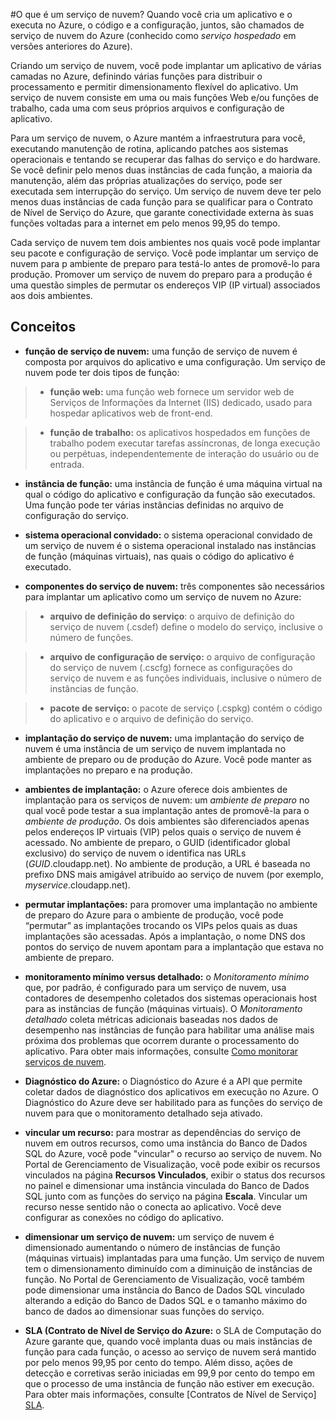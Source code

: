<properties linkid="manage-services-what-is-a-cloud-service" urlDisplayName="O que é um serviço de nuvem" pageTitle="O que é um serviço de nuvem - gerenciamento de serviços do Azure" metaKeywords="introdução aos serviços de nuvem do Azure, visão geral dos serviços de nuvem, conceitos básicos de serviços de nuvem" description="Uma introdução ao serviço de nuvem no Azure." metaCanonical="" services="cloud-services" documentationCenter="" title="O que é um serviço de nuvem?" authors="ryanwi" solutions="" manager="" editor="" />




#O que é um serviço de nuvem?
Quando você cria um aplicativo e o executa no Azure, o código e a configuração, juntos, são chamados de serviço de nuvem do Azure (conhecido como *serviço hospedado* em versões anteriores do Azure).

Criando um serviço de nuvem, você pode implantar um aplicativo de várias camadas no Azure, definindo várias funções para distribuir o processamento e permitir dimensionamento flexível do aplicativo. Um serviço de nuvem consiste em uma ou mais funções Web e/ou funções de trabalho, cada uma com seus próprios arquivos e configuração de aplicativo.

Para um serviço de nuvem, o Azure mantém a infraestrutura para você, executando manutenção de rotina, aplicando patches aos sistemas operacionais e tentando se recuperar das falhas do serviço e do hardware. Se você definir pelo menos duas instâncias de cada função, a maioria da manutenção, além das próprias atualizações do serviço, pode ser executada sem interrupção do serviço. Um serviço de nuvem deve ter pelo menos duas instâncias de cada função para se qualificar para o Contrato de Nível de Serviço do Azure, que garante conectividade externa às suas funções voltadas para a internet em pelo menos 99,95 do tempo. 

Cada serviço de nuvem tem dois ambientes nos quais você pode implantar seu pacote e configuração de serviço. Você pode implantar um serviço de nuvem para p ambiente de preparo para testá-lo antes de promovê-lo para produção. Promover um serviço de nuvem do preparo para a produção é uma questão simples de permutar os endereços VIP (IP virtual) associados aos dois ambientes. 


## Conceitos ##


- **função de serviço de nuvem:** uma função de serviço de nuvem é composta por arquivos do aplicativo e uma configuração. Um serviço de nuvem pode ter dois tipos de função:
 
>- **função web:** uma função web fornece um servidor web de Serviços de Informações da Internet (IIS) dedicado, usado para hospedar aplicativos web de front-end.

>- **função de trabalho:** os aplicativos hospedados em funções de trabalho podem executar tarefas assíncronas, de longa execução ou perpétuas, independentemente de interação do usuário ou de entrada.

- **instância de função:** uma instância de função é uma máquina virtual na qual o código do aplicativo e configuração da função são executados. Uma função pode ter várias instâncias definidas no arquivo de configuração do serviço.

- **sistema operacional convidado:** o sistema operacional convidado de um serviço de nuvem é o sistema operacional instalado nas instâncias de função (máquinas virtuais), nas quais o código do aplicativo é executado.

- **componentes do serviço de nuvem:** três componentes são necessários para implantar um aplicativo como um serviço de nuvem no Azure:

>- **arquivo de definição do serviço**: o arquivo de definição do serviço de nuvem (.csdef) define o modelo do serviço, inclusive o número de funções.

>- **arquivo de configuração de serviço:** o arquivo de configuração do serviço de nuvem (.cscfg) fornece as configurações do serviço de nuvem e as funções individuais, inclusive o número de instâncias de função.

>- **pacote de serviço:** o pacote de serviço (.cspkg) contém o código do aplicativo e o arquivo de definição do serviço.

- **implantação do serviço de nuvem:** uma implantação do serviço de nuvem é uma instância de um serviço de nuvem implantada no ambiente de preparo ou de produção do Azure. Você pode manter as implantações no preparo e na produção.

- **ambientes de implantação:** o Azure oferece dois ambientes de implantação para os serviços de nuvem: um *ambiente de preparo* no qual você pode testar a sua implantação antes de promovê-la para o *ambiente de produção*. Os dois ambientes são diferenciados apenas pelos endereços IP virtuais (VIP) pelos quais o serviço de nuvem é acessado. No ambiente de preparo, o GUID (identificador global exclusivo) do serviço de nuvem o identifica nas URLs (*GUID*.cloudapp.net). No ambiente de produção, a URL é baseada no prefixo DNS mais amigável atribuído ao serviço de nuvem (por exemplo, *myservice*.cloudapp.net).

- **permutar implantações:** para promover uma implantação no ambiente de preparo do Azure para o ambiente de produção, você pode “permutar” as implantações trocando os VIPs pelos quais as duas implantações são acessadas. Após a implantação, o nome DNS dos pontos do serviço de nuvem apontam para a implantação que estava no ambiente de preparo. 

- **monitoramento mínimo versus detalhado:** o *Monitoramento mínimo* que, por padrão, é configurado para um serviço de nuvem, usa contadores de desempenho coletados dos sistemas operacionais host para as instâncias de função (máquinas virtuais). O *Monitoramento detalhado* coleta métricas adicionais baseadas nos dados de desempenho nas instâncias de função para habilitar uma análise mais próxima dos problemas que ocorrem durante o processamento do aplicativo. Para obter mais informações, consulte [Como monitorar serviços de nuvem][HTMonitorCloudServices].

- **Diagnóstico do Azure:** o Diagnóstico do Azure é a API que permite coletar dados de diagnóstico dos aplicativos em execução no Azure. O Diagnóstico do Azure deve ser habilitado para as funções do serviço de nuvem para que o monitoramento detalhado seja ativado. 

- **vincular um recurso:** para mostrar as dependências do serviço de nuvem em outros recursos, como uma instância do Banco de Dados SQL do Azure, você pode "vincular" o recurso ao serviço de nuvem. No Portal de Gerenciamento de Visualização, você pode exibir os recursos vinculados na página **Recursos Vinculados**, exibir o status dos recursos no painel e dimensionar uma instância vinculada do Banco de Dados SQL junto com as funções do serviço na página **Escala**. Vincular um recurso nesse sentido não o conecta ao aplicativo. Você deve configurar as conexões no código do aplicativo.

- **dimensionar um serviço de nuvem:** um serviço de nuvem é dimensionado aumentando o número de instâncias de função (máquinas virtuais) implantadas para uma função. Um serviço de nuvem tem o dimensionamento diminuído com a diminuição de instâncias de função. No Portal de Gerenciamento de Visualização, você também pode dimensionar uma instância do Banco de Dados SQL vinculado alterando a edição do Banco de Dados SQL e o tamanho máximo do banco de dados ao dimensionar suas funções do serviço.

- **SLA (Contrato de Nível de Serviço do Azure:** o SLA de Computação do Azure garante que, quando você implanta duas ou mais instâncias de função para cada função, o acesso ao serviço de nuvem será mantido por pelo menos 99,95 por cento do tempo. Além disso, ações de detecção e corretivas serão iniciadas em 99,9 por cento do tempo em que o processo de uma instância de função não estiver em execução. Para obter mais informações, consulte [Contratos de Nível de Serviço] [SLA].

[HTMonitorCloudServices]:https://www.windowsazure.com/pt-br/manage/services/cloud-services/how-to-monitor-a-cloud-service/
[SLA]: https://www.windowsazure.com/pt-br/support/legal/sla/


